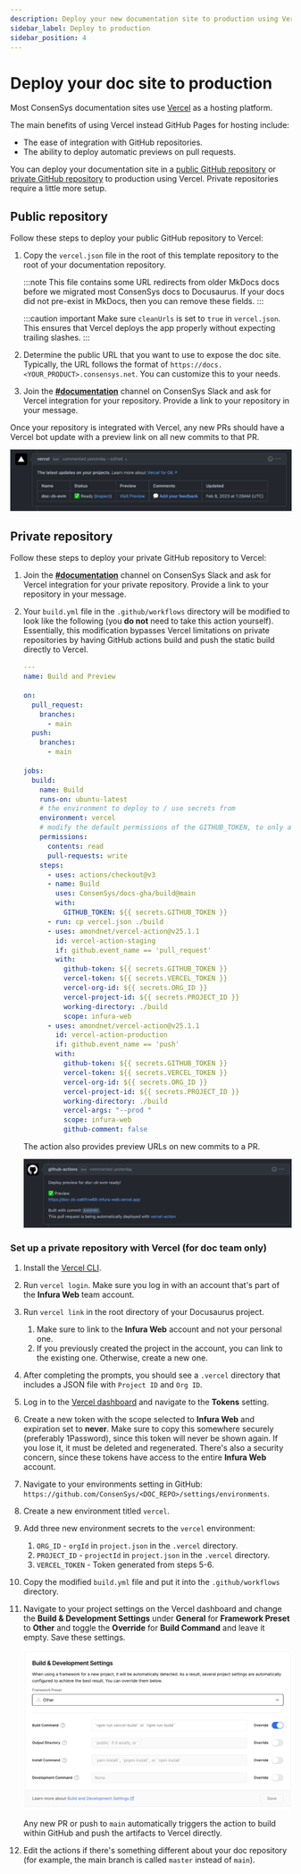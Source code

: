 ```yaml
---
description: Deploy your new documentation site to production using Vercel.
sidebar_label: Deploy to production
sidebar_position: 4
---
```


# Deploy your doc site to production

Most ConsenSys documentation sites use [Vercel](https://vercel.com/) as a hosting platform.

The main benefits of using Vercel instead GitHub Pages for hosting include:

- The ease of integration with GitHub repositories.
- The ability to deploy automatic previews on pull requests.

You can deploy your documentation site in a [public GitHub repository](#public-repository) or
[private GitHub repository](#private-repository) to production using Vercel.
Private repositories require a little more setup.

## Public repository

Follow these steps to deploy your public GitHub repository to Vercel:

1. Copy the `vercel.json` file in the root of this template repository to the root of your
   documentation repository.

   :::note
   This file contains some URL redirects from older MkDocs docs before we migrated most ConsenSys
   docs to Docusaurus.
   If your docs did not pre-exist in MkDocs, then you can remove these fields.
   :::

   :::caution important
   Make sure `cleanUrls` is set to `true` in `vercel.json`.
   This ensures that Vercel deploys the app properly without expecting trailing slashes.
   :::

2. Determine the public URL that you want to use to expose the doc site.
   Typically, the URL follows the format of `https://docs.<YOUR_PRODUCT>.consensys.net`.
   You can customize this to your needs.

3. Join the [**#documentation**](https://consensys.slack.com/archives/C0272B5P1CY) channel on
   ConsenSys Slack and ask for Vercel integration for your repository.
   Provide a link to your repository in your message.

Once your repository is integrated with Vercel, any new PRs should have a Vercel bot update with a
preview link on all new commits to that PR.

![Vercel preview link](./img/vercelGithubComment.png)

## Private repository

Follow these steps to deploy your private GitHub repository to Vercel:

1. Join the [**#documentation**](https://consensys.slack.com/archives/C0272B5P1CY) channel on
   ConsenSys Slack and ask for Vercel integration for your private repository.
   Provide a link to your repository in your message.

2. Your `build.yml` file in the `.github/workflows` directory will be modified to look like the
   following (you **do not** need to take this action yourself).
   Essentially, this modification bypasses Vercel limitations on private repositories by having
   GitHub actions build and push the static build directly to Vercel.

    ```yaml title=".github/workflows/build.yml"
    ---
    name: Build and Preview
    
    on:
      pull_request:
        branches:
          - main
      push:
        branches:
          - main
    
    jobs:
      build:
        name: Build
        runs-on: ubuntu-latest
        # the environment to deploy to / use secrets from
        environment: vercel
        # modify the default permissions of the GITHUB_TOKEN, to only allow least privileges
        permissions:
          contents: read
          pull-requests: write
        steps:
          - uses: actions/checkout@v3
          - name: Build
            uses: ConsenSys/docs-gha/build@main
            with:
              GITHUB_TOKEN: ${{ secrets.GITHUB_TOKEN }}
          - run: cp vercel.json ./build
          - uses: amondnet/vercel-action@v25.1.1
            id: vercel-action-staging
            if: github.event_name == 'pull_request'
            with:
              github-token: ${{ secrets.GITHUB_TOKEN }}
              vercel-token: ${{ secrets.VERCEL_TOKEN }}
              vercel-org-id: ${{ secrets.ORG_ID }}
              vercel-project-id: ${{ secrets.PROJECT_ID }}
              working-directory: ./build
              scope: infura-web
          - uses: amondnet/vercel-action@v25.1.1
            id: vercel-action-production
            if: github.event_name == 'push'
            with:
              github-token: ${{ secrets.GITHUB_TOKEN }}
              vercel-token: ${{ secrets.VERCEL_TOKEN }}
              vercel-org-id: ${{ secrets.ORG_ID }}
              vercel-project-id: ${{ secrets.PROJECT_ID }}
              working-directory: ./build
              vercel-args: "--prod "
              scope: infura-web
              github-comment: false
    ```

   The action also provides preview URLs on
   new commits to a PR.

   ![Vercel preview link](./img/privateRepoVercel.png)

### Set up a private repository with Vercel (for doc team only)

1. Install the [Vercel CLI](https://vercel.com/docs/cli#installing-vercel-cli).
2. Run `vercel login`.
   Make sure you log in with an account that's part of the **Infura Web** team account.
3. Run `vercel link` in the root directory of your Docusaurus project.
   1. Make sure to link to the **Infura Web** account and not your personal one.
   2. If you previously created the project in the account, you can link to the existing one.
      Otherwise, create a new one.
4. After completing the prompts, you should see a `.vercel` directory that includes a JSON file with
   `Project ID` and `Org ID`.
5. Log in to the [Vercel dashboard](https://vercel.com/account/tokens) and navigate to the
   **Tokens** setting.
6. Create a new token with the scope selected to **Infura Web** and expiration set to **never**.
   Make sure to copy this somewhere securely (preferably 1Password), since this token will never be
   shown again.
   If you lose it, it must be deleted and regenerated.
   There's also a security concern, since these tokens have access to the entire **Infura Web** account.
7. Navigate to your environments setting in GitHub:
   `https://github.com/ConsenSys/<DOC_REPO>/settings/environments`.
8. Create a new environment titled `vercel`.
9. Add three new environment secrets to the `vercel` environment:
   1. `ORG_ID` - `orgId` in `project.json` in the `.vercel` directory.
   2. `PROJECT_ID` - `projectId` in `project.json` in the `.vercel` directory.
   3. `VERCEL_TOKEN` - Token generated from steps 5-6.
10. Copy the modified `build.yml` file and put it into the `.github/workflows` directory.
11. Navigate to your project settings on the Vercel dashboard and change the **Build & Development
    Settings** under **General** for **Framework Preset** to **Other** and toggle the **Override**
    for **Build Command** and leave it empty.
    Save these settings.

    ![Private repo Vercel settings](./img/privateRepoVercelSettings.png)

    Any new PR or push to `main` automatically triggers the action to build within GitHub and push
    the artifacts to Vercel directly.
12. Edit the actions if there's something different about your doc repository (for example, the main
    branch is called `master` instead of `main`).
